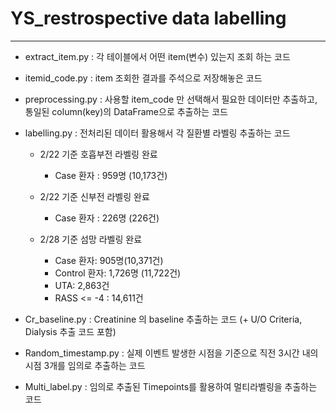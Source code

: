# YS_restrospective data labelling

----

* extract_item.py : 각 테이블에서 어떤 item(변수) 있는지 조회 하는 코드

* itemid_code.py : item 조회한 결과를 주석으로 저장해놓은 코드

* preprocessing.py : 사용할 item_code 만 선택해서 필요한 데이터만 추출하고, 통일된 column(key)의 DataFrame으로 추출하는 코드

* labelling.py : 전처리된 데이터 활용해서 각 질환별 라벨링 추출하는 코드 
  - 2/22 기준 호흡부전 라벨링 완료

      - Case 환자 : 959명 (10,173건)

  - 2/22 기준 신부전 라벨링 완료

      - Case 환자 : 226명 (226건)


  - 2/28 기준 섬망 라벨링 완료
  
      - Case 환자: 905명(10,371건)
      - Control 환자: 1,726명 (11,722건)
      - UTA: 2,863건
      - RASS <= -4 : 14,611건

* Cr_baseline.py : Creatinine 의 baseline 추출하는 코드 (+ U/O Criteria, Dialysis 추출 코드 포함)

* Random_timestamp.py : 실제 이벤트 발생한 시점을 기준으로 직전 3시간 내의 시점 3개를 임의로 추출하는 코드

* Multi_label.py : 임의로 추출된 Timepoints를 활용하여 멀티라벨링을 추출하는 코드
